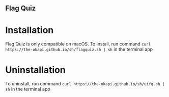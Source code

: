 ## Flag Quiz

# Installation

Flag Quiz is only compatible on macOS.
To install, run command `curl https://the-okapi.github.io/sh/flagquiz.sh | sh` in the terminal app

# Uninstallation

To uninstall, run command `curl https://the-okapi.github.io/sh/uifq.sh | sh` in the terminal app
